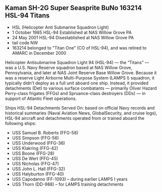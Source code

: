 ## Kaman SH-2G Super Seasprite BuNo 163214 HSL-94 Titans

- HSL (Helicopter Anti Submarine Squadron Light)
- 1 October 1985 HSL-94 Established at NAS Willow Grove PA
- 24 May 2001 HSL-94 Disestablished at NAS Willow Grove PA
- tail code NW
- 163214 belonged to "Titan One" (CO of HSL-94),
  and was retired to AMARC in December 2000

Helicopter Antisubmarine Squadron Light 94 (HSL-94) — the “Titans” — was a U.S. Navy Reserve squadron based at NAS Willow Grove, Pennsylvania, and later at NAS Joint Reserve Base Willow Grove. Because it was a reserve Light Airborne Multi-Purpose System (LAMPS I) squadron, it typically didn’t deploy as a full unit aboard one ship. Instead, it provided detachments (Det) to various surface combatants — primarily Oliver Hazard Perry-class frigates (FFGs) and Spruance-class destroyers (DDs) — in support of Atlantic Fleet operations.

Ships HSL-94 Detachments Served On: based on official Navy records and historical summaries (Naval Aviation News, GlobalSecurity, and cruise logs), HSL-94 aircraft and detachments operated from or trained aboard the following ships:

- USS Samuel B. Roberts (FFG-58)
- USS Simpson (FFG-56)
- USS Underwood (FFG-36)
- USS Klakring (FFG-42)
- USS Boone (FFG-28)
- USS De Wert (FFG-45)
- USS Nicholas (FFG-47)
- USS John L. Hall (FFG-32)
- USS Halyburton (FFG-40)
- USS Capodanno (FF-1093) – during earlier LAMPS I years
- USS Thorn (DD-988) – for LAMPS training detachments

